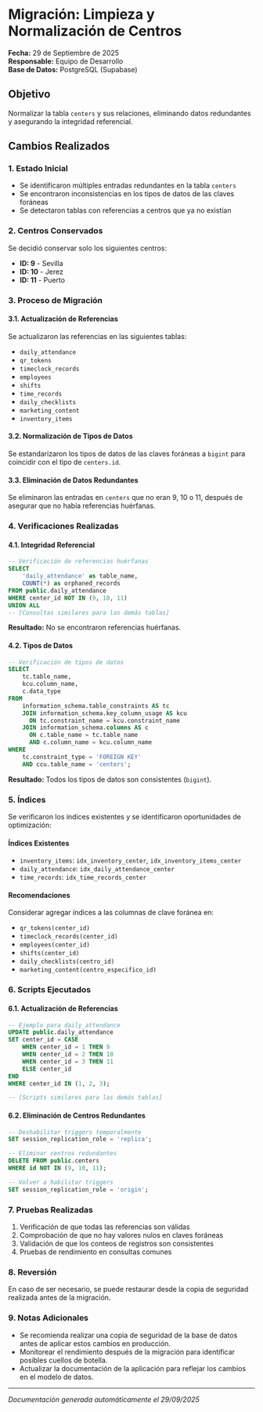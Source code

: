 # Migración: Limpieza y Normalización de Centros

**Fecha:** 29 de Septiembre de 2025  
**Responsable:** Equipo de Desarrollo  
**Base de Datos:** PostgreSQL (Supabase)

## Objetivo
Normalizar la tabla `centers` y sus relaciones, eliminando datos redundantes y asegurando la integridad referencial.

## Cambios Realizados

### 1. Estado Inicial
- Se identificaron múltiples entradas redundantes en la tabla `centers`
- Se encontraron inconsistencias en los tipos de datos de las claves foráneas
- Se detectaron tablas con referencias a centros que ya no existían

### 2. Centros Conservados
Se decidió conservar solo los siguientes centros:
- **ID: 9** - Sevilla
- **ID: 10** - Jerez
- **ID: 11** - Puerto

### 3. Proceso de Migración

#### 3.1. Actualización de Referencias
Se actualizaron las referencias en las siguientes tablas:
- `daily_attendance`
- `qr_tokens`
- `timeclock_records`
- `employees`
- `shifts`
- `time_records`
- `daily_checklists`
- `marketing_content`
- `inventory_items`

#### 3.2. Normalización de Tipos de Datos
Se estandarizaron los tipos de datos de las claves foráneas a `bigint` para coincidir con el tipo de `centers.id`.

#### 3.3. Eliminación de Datos Redundantes
Se eliminaron las entradas en `centers` que no eran 9, 10 o 11, después de asegurar que no había referencias huérfanas.

### 4. Verificaciones Realizadas

#### 4.1. Integridad Referencial
```sql
-- Verificación de referencias huérfanas
SELECT 
    'daily_attendance' as table_name, 
    COUNT(*) as orphaned_records
FROM public.daily_attendance
WHERE center_id NOT IN (9, 10, 11)
UNION ALL
-- [Consultas similares para las demás tablas]
```

**Resultado:** No se encontraron referencias huérfanas.

#### 4.2. Tipos de Datos
```sql
-- Verificación de tipos de datos
SELECT
    tc.table_name, 
    kcu.column_name, 
    c.data_type
FROM 
    information_schema.table_constraints AS tc 
    JOIN information_schema.key_column_usage AS kcu
      ON tc.constraint_name = kcu.constraint_name
    JOIN information_schema.columns AS c
      ON c.table_name = tc.table_name
      AND c.column_name = kcu.column_name
WHERE 
    tc.constraint_type = 'FOREIGN KEY'
    AND ccu.table_name = 'centers';
```

**Resultado:** Todos los tipos de datos son consistentes (`bigint`).

### 5. Índices
Se verificaron los índices existentes y se identificaron oportunidades de optimización:

#### Índices Existentes
- `inventory_items`: `idx_inventory_center`, `idx_inventory_items_center`
- `daily_attendance`: `idx_daily_attendance_center`
- `time_records`: `idx_time_records_center`

#### Recomendaciones
Considerar agregar índices a las columnas de clave foránea en:
- `qr_tokens(center_id)`
- `timeclock_records(center_id)`
- `employees(center_id)`
- `shifts(center_id)`
- `daily_checklists(centro_id)`
- `marketing_content(centro_especifico_id)`

### 6. Scripts Ejecutados

#### 6.1. Actualización de Referencias
```sql
-- Ejemplo para daily_attendance
UPDATE public.daily_attendance
SET center_id = CASE 
    WHEN center_id = 1 THEN 9
    WHEN center_id = 2 THEN 10
    WHEN center_id = 3 THEN 11
    ELSE center_id
END
WHERE center_id IN (1, 2, 3);

-- [Scripts similares para las demás tablas]
```

#### 6.2. Eliminación de Centros Redundantes
```sql
-- Deshabilitar triggers temporalmente
SET session_replication_role = 'replica';

-- Eliminar centros redundantes
DELETE FROM public.centers
WHERE id NOT IN (9, 10, 11);

-- Volver a habilitar triggers
SET session_replication_role = 'origin';
```

### 7. Pruebas Realizadas
1. Verificación de que todas las referencias son válidas
2. Comprobación de que no hay valores nulos en claves foráneas
3. Validación de que los conteos de registros son consistentes
4. Pruebas de rendimiento en consultas comunes

### 8. Reversión
En caso de ser necesario, se puede restaurar desde la copia de seguridad realizada antes de la migración.

### 9. Notas Adicionales
- Se recomienda realizar una copia de seguridad de la base de datos antes de aplicar estos cambios en producción.
- Monitorear el rendimiento después de la migración para identificar posibles cuellos de botella.
- Actualizar la documentación de la aplicación para reflejar los cambios en el modelo de datos.

---
*Documentación generada automáticamente el 29/09/2025*
